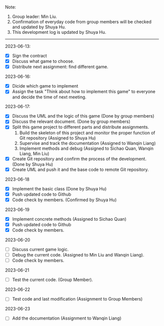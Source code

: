Note:

1. Group leader: Min Liu.
2. Confirmation of everyday code from group members will be checked and updated by Shuya Hu.
3. This development log is updated by Shuya Hu.

---

2023-06-13:

-   [x] Sign the contract
-   [x] Discuss what game to choose.
-   [x] Distribute next assignment: find different game.

2023-06-16:

-   [x] Dicide which game to implement
-   [x] Assign the task "Think about how to implement this game" to everyone and decide the time of next meeting.

2023-06-17:

-   [x] Discuss the UML and the logic of this game (Done by group members)
-   [x] Discuss the relevant document. (Done by group members)
-   [x] Split this game project to different parts and distribute assignments.
    1. Build the skeleton of this project and monitor the proper function of Git repository (Assigned to Shuya Hu)
    2. Supervise and track the documentation (Assigned to Wanqin Liang)
    3. Implement methods and debug (Assigned to Sichao Quan, Wanqin Liang, Min Liu)
-   [x] Create Git repository and confirm the process of the development. (Done by Shuya Hu)
-   [x] Create UML and push it and the base code to remote Git repository.

2023-06-18

-   [x] Implement the basic class (Done by Shuya Hu)
-   [x] Push updated code to Github
-   [x] Code check by members. (Confirmed by Shuya Hu)

2023-06-19

-   [x] Implement concrete methods (Assigned to Sichao Quan)
-   [x] Push updated code to Github
-   [x] Code check by members.

2023-06-20

-   [ ] Discuss current game logic.
-   [ ] Debug the current code. (Assigned to Min Liu and Wanqin Liang).
-   [ ] Code check by members.

2023-06-21

-   [ ] Test the current code. (Group Member).

2023-06-22

-   [ ] Test code and last modification (Assignment to Group Members)

2023-06-23

-   [ ] Add the documentation (Assignment to Wanqin Liang)
